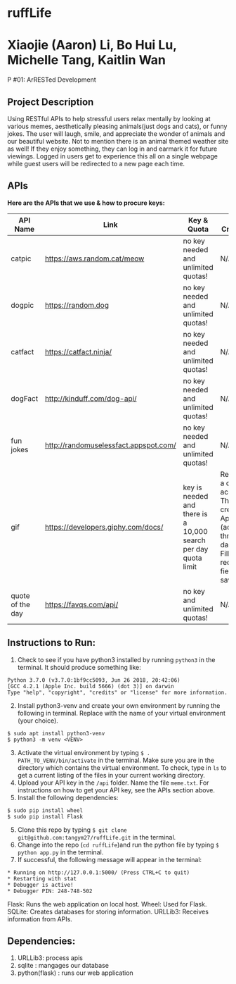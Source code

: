 # ruffLife
# Xiaojie (Aaron) Li, Bo Hui Lu, Michelle Tang, Kaitlin Wan
P #01: ArRESTed Development

## Project Description
Using RESTful APIs to help stressful users relax mentally by looking at various memes, aesthetically pleasing animals(just dogs and cats), or funny jokes. The user will laugh, smile, and appreciate the wonder of animals and our beautiful website. Not to mention there is an animal themed weather site as well! If they enjoy something, they can log in and earmark it for future viewings. Logged in users get to experience this all on a single webpage while guest users will be redirected to a new page each time.

## APIs
**Here are the APIs that we use & how to procure keys:**

API Name | Link | Key & Quota | How to Create Key 
--- | --- | --- | ---
catpic | https://aws.random.cat/meow  | no key needed and unlimited quotas! | N/A
dogpic | https://random.dog | no key needed and unlimited quotas! | N/A
catfact | https://catfact.ninja/ | no key needed and unlimited quotas! | N/A
dogFact | http://kinduff.com/dog-api/ | no key needed and unlimited quotas! | N/A
fun jokes | http://randomuselessfact.appspot.com/ | no key needed and unlimited quotas! | N/A
gif | https://developers.giphy.com/docs/ | key is needed and there is a 10,000 search per day quota limit | Register for a developer account. Then, create an App (access through the dashboard). Fill in all required fields and save it. 
quote of the day | https://favqs.com/api/ | no key and unlimited quotas!| N/A

## Instructions to Run:

1. Check to see if you have python3 installed by running ``` python3 ``` in the terminal. It should produce something like: 
```
Python 3.7.0 (v3.7.0:1bf9cc5093, Jun 26 2018, 20:42:06) 
[GCC 4.2.1 (Apple Inc. build 5666) (dot 3)] on darwin
Type "help", "copyright", "credits" or "license" for more information.
```
2. Install python3-venv and create your own environment by running the following in terminal. Replace <VENV> with the name of your virtual environment (your choice).
```
$ sudo apt install python3-venv
$ python3 -m venv <VENV>
```
3. Activate the virtual environment by typing ```$ . PATH_TO_VENV/bin/activate``` in the terminal. Make sure you are in the directory which contains the virtual environment. To check, type in ```ls``` to get a current listing of the files in your current working directory.  
4. Upload your API key in the ```/api``` folder. Name the file ```meme.txt```. For instructions on how to get your API key, see the APIs section above.
4. Install the following dependencies:
```
$ sudo pip install wheel
$ sudo pip install Flask
``` 
5. Clone this repo by typing ```$ git clone git@github.com:tangym27/ruffLife.git``` in the terminal. 
6. Change into the repo (```cd ruffLife```)and run the python file by typing ```$ python app.py``` in the terminal. 
7. If successful, the following message will appear in the terminal:
```
* Running on http://127.0.0.1:5000/ (Press CTRL+C to quit)
* Restarting with stat
* Debugger is active!
* Debugger PIN: 248-748-502
```
  
Flask: Runs the web application on local host.
Wheel: Used for Flask.
SQLite: Creates databases for storing information.
URLLib3: Receives information from APIs.
 ## Dependencies: 
 1. URLLib3: process apis
 2. sqlite : mangages our database 
 3. python(flask) : runs our web application 
